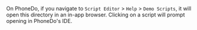 On PhoneDo, if you navigate to `Script Editor` > `Help` > `Demo Scripts`, it will open this directory in an in-app browser. Clicking on a script will prompt opening in PhoneDo's IDE.
